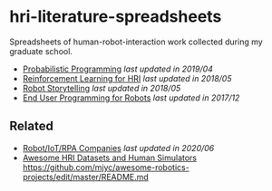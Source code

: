 # hri-literature-spreadsheets

Spreadsheets of human-robot-interaction work collected during my graduate school.

- [Probabilistic Programming](https://docs.google.com/spreadsheets/d/1gI5Jw39ZojN7hoCWpx19a6r7UreHqmbgvnTrblLF3wc/edit?usp=sharing) _last updated in 2019/04_
- [Reinforcement Learning for HRI](https://docs.google.com/spreadsheets/d/1CKUOVIvPvl1qP4YKigTMMCx1CzG7YHGsy4nV7MaKWdo/edit?usp=sharing) _last updated in 2018/05_
- [Robot Storytelling](https://docs.google.com/spreadsheets/d/1HryK9M9cXeJXXQpdRWc7kVKtTnfbGiqdOh-3i77EEOc/edit?usp=sharing) _last updated in 2018/05_
- [End User Programming for Robots](https://docs.google.com/spreadsheets/d/1rl0oc0k0RJZSLr9KGUZBfRkND4sMzNRgZ-AhTou_Yvs/edit?usp=sharing) _last updated in 2017/12_

## Related

- [Robot/IoT/RPA Companies](https://docs.google.com/spreadsheets/d/1zVgnnMvwBxupf5MWd91i8h0Vfh4hqqu34DqP9_JYEek/edit#gid=0)  _last updated in 2020/06_
- [Awesome HRI Datasets and Human Simulators](https://github.com/mjyc/awesome-hri-datasets)
https://github.com/mjyc/awesome-robotics-projects/edit/master/README.md
